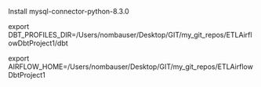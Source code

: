 

Install mysql-connector-python-8.3.0

export DBT_PROFILES_DIR=/Users/nombauser/Desktop/GIT/my_git_repos/ETLAirflowDbtProject1/dbt

export AIRFLOW_HOME=/Users/nombauser/Desktop/GIT/my_git_repos/ETLAirflowDbtProject1